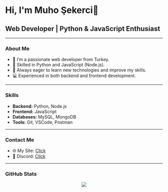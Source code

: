 # Hi, I'm Muho Şekerci👋

## Web Developer | Python & JavaScript Enthusiast

---

### About Me

- 🔭 I’m a passionate web developer from Turkey.
- 🐍 Skilled in Python and JavaScript (Node.js).
- 🌱 Always eager to learn new technologies and improve my skills.
- 💻 Experienced in both backend and frontend development.

---

### Skills

- **Backend:** Python, Node.js
- **Frontend:** JavaScript
- **Databases:** MySQL, MongoDB
- **Tools:** Git, VSCode, Postman

---

### Contact Me

- 🌐 My Site: [Click](https://muhosekerci.xyz)
- 💬 Discord: [Click](https://discord.com/users/1183322309294039060)


---


### GitHub Stats

<p align="center">
  <img src="https://github-readme-stats.vercel.app/api?username=muhosekerci&show_icons=true&theme=blue-green" />
</p>
